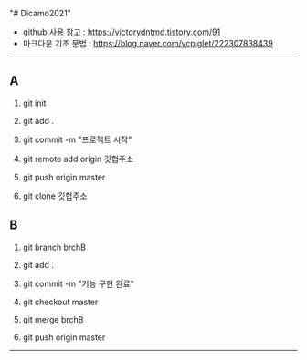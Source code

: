 "# Dicamo2021" 

+ github 사용 참고 : https://victorydntmd.tistory.com/91
+ 마크다운 기초 문법 : https://blog.naver.com/ycpiglet/222307838439

***

## A

1. git init
2. git add .
3. git commit -m "프로젝트 시작"
4. git remote add origin 깃헙주소
5. git push origin master

6. git clone 깃헙주소


## B

1. git branch brchB

2. git add .
3. git commit -m "기능 구현 완료"

4. git checkout master
5. git merge brchB
6. git push origin master

***